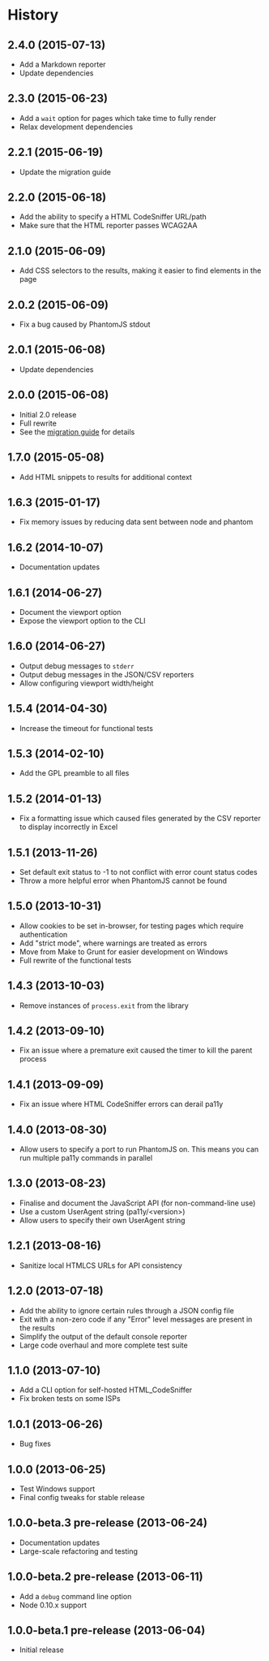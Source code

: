 
# History

## 2.4.0 (2015-07-13)

  * Add a Markdown reporter
  * Update dependencies

## 2.3.0 (2015-06-23)

  * Add a `wait` option for pages which take time to fully render
  * Relax development dependencies

## 2.2.1 (2015-06-19)

  * Update the migration guide

## 2.2.0 (2015-06-18)

  * Add the ability to specify a HTML CodeSniffer URL/path
  * Make sure that the HTML reporter passes WCAG2AA

## 2.1.0 (2015-06-09)

  * Add CSS selectors to the results, making it easier to find elements in the page

## 2.0.2 (2015-06-09)

  * Fix a bug caused by PhantomJS stdout

## 2.0.1 (2015-06-08)

  * Update dependencies

## 2.0.0 (2015-06-08)

  * Initial 2.0 release
  * Full rewrite
  * See the [migration guide](https://github.com/nature/pa11y/blob/master/MIGRATION.md#migrating-from-10-to-20) for details

## 1.7.0 (2015-05-08)

  * Add HTML snippets to results for additional context

## 1.6.3 (2015-01-17)

  * Fix memory issues by reducing data sent between node and phantom

## 1.6.2 (2014-10-07)

  * Documentation updates

## 1.6.1 (2014-06-27)

  * Document the viewport option
  * Expose the viewport option to the CLI

## 1.6.0 (2014-06-27)

  * Output debug messages to `stderr`
  * Output debug messages in the JSON/CSV reporters
  * Allow configuring viewport width/height

## 1.5.4 (2014-04-30)

  * Increase the timeout for functional tests

## 1.5.3 (2014-02-10)

  * Add the GPL preamble to all files

## 1.5.2 (2014-01-13)

  * Fix a formatting issue which caused files generated by the CSV reporter to display incorrectly in Excel

## 1.5.1 (2013-11-26)

  * Set default exit status to -1 to not conflict with error count status codes
  * Throw a more helpful error when PhantomJS cannot be found

## 1.5.0 (2013-10-31)

  * Allow cookies to be set in-browser, for testing pages which require authentication
  * Add "strict mode", where warnings are treated as errors
  * Move from Make to Grunt for easier development on Windows
  * Full rewrite of the functional tests

## 1.4.3 (2013-10-03)

  * Remove instances of `process.exit` from the library

## 1.4.2 (2013-09-10)

  * Fix an issue where a premature exit caused the timer to kill the parent process

## 1.4.1 (2013-09-09)

  * Fix an issue where HTML CodeSniffer errors can derail pa11y

## 1.4.0 (2013-08-30)

  * Allow users to specify a port to run PhantomJS on. This means you can run multiple pa11y commands in parallel

## 1.3.0 (2013-08-23)

  * Finalise and document the JavaScript API (for non-command-line use)
  * Use a custom UserAgent string (pa11y/&lt;version&gt;)
  * Allow users to specify their own UserAgent string

## 1.2.1 (2013-08-16)

  * Sanitize local HTMLCS URLs for API consistency

## 1.2.0 (2013-07-18)

  * Add the ability to ignore certain rules through a JSON config file
  * Exit with a non-zero code if any "Error" level messages are present in the results
  * Simplify the output of the default console reporter
  * Large code overhaul and more complete test suite

## 1.1.0 (2013-07-10)

  * Add a CLI option for self-hosted HTML_CodeSniffer
  * Fix broken tests on some ISPs

## 1.0.1 (2013-06-26)

  * Bug fixes

## 1.0.0 (2013-06-25)

  * Test Windows support
  * Final config tweaks for stable release

## 1.0.0-beta.3 pre-release (2013-06-24)

  * Documentation updates
  * Large-scale refactoring and testing

## 1.0.0-beta.2 pre-release (2013-06-11)

  * Add a `debug` command line option
  * Node 0.10.x support

## 1.0.0-beta.1 pre-release (2013-06-04)

  * Initial release
